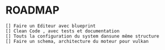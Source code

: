 # ROADMAP

    [] Faire un Editeur avec blueprint
    [] Clean Code , avec tests et documentation
    [] Touts la configuration du system dansune même structure
    [] Faire un schema, architecture du moteur pour vulkan
